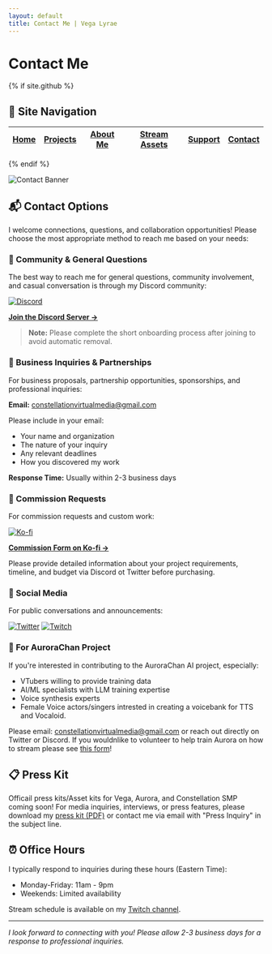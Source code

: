 ```yaml
---
layout: default
title: Contact Me | Vega Lyrae
---
```


# Contact Me

{% if site.github %} <!-- Exclude this section from the GitHub Pages site -->
## 📑 Site Navigation

| [Home](README.md) | [Projects](projects.md) | [About Me](about.md) | [Stream Assets](stream-assets.md) | [Support](support.md) | [Contact](contact.md) |
|-------------------|-------------------------|----------------------|----------------------------------|------------------------|------------------------|

{% endif %}

![Contact Banner](https://via.placeholder.com/800x400?text=Contact+Me)

## 📬 Contact Options

I welcome connections, questions, and collaboration opportunities! Please choose the most appropriate method to reach me based on your needs:

### 🤝 Community & General Questions

The best way to reach me for general questions, community involvement, and casual conversation is through my Discord community:

[![Discord](https://img.shields.io/badge/Discord-5865F2?style=for-the-badge&logo=discord&logoColor=white)](https://discord.gg/UPQgsszwZA)

**[Join the Discord Server →](https://discord.gg/UPQgsszwZA)**

> **Note:** Please complete the short onboarding process after joining to avoid automatic removal.

### 💼 Business Inquiries & Partnerships

For business proposals, partnership opportunities, sponsorships, and professional inquiries:

**Email:** constellationvirtualmedia@gmail.com

Please include in your email:
- Your name and organization
- The nature of your inquiry
- Any relevant deadlines
- How you discovered my work

**Response Time:** Usually within 2-3 business days

### 🎨 Commission Requests

For commission requests and custom work:

[![Ko-fi](https://img.shields.io/badge/Ko--fi-F16061?style=for-the-badge&logo=ko-fi&logoColor=white)](https://ko-fi.com/vegalyrae)

**[Commission Form on Ko-fi →](https://ko-fi.com/vegalyrae)**

Please provide detailed information about your project requirements, timeline, and budget via Discord ot Twitter before purchasing.

### 📱 Social Media

For public conversations and announcements:

[![Twitter](https://img.shields.io/badge/Twitter-1DA1F2?style=for-the-badge&logo=twitter&logoColor=white)](https://x.com/VegaLyraeVT)
[![Twitch](https://img.shields.io/badge/Twitch-9146FF?style=for-the-badge&logo=twitch&logoColor=white)](https://twitch.tv/vegalyraebard)

### 🤖 For AuroraChan Project

If you're interested in contributing to the AuroraChan AI project, especially:
- VTubers willing to provide training data
- AI/ML specialists with LLM training expertise
- Voice synthesis experts
- Female Voice actors/singers intrested in creating a voicebank for TTS and Vocaloid.

Please email: constellationvirtualmedia@gmail.com or reach out directly on Twitter or Discord.
If you wouldnlike to volunteer to help train Aurora on how to stream please see [this form](https://docs.google.com/forms/d/1wk8xr39PAWbq1H_wXJwZhetltHBV6Uys6AlFa97b1tA)!

## 📋 Press Kit

Officail press kits/Asset kits for Vega, Aurora, and Constellation SMP coming soon!
For media inquiries, interviews, or press features, please download my [press kit (PDF)]() or contact me via email with "Press Inquiry" in the subject line.

## ⏰ Office Hours

I typically respond to inquiries during these hours (Eastern Time):
- Monday-Friday: 11am - 9pm
- Weekends: Limited availability

Stream schedule is available on my [Twitch channel](https://twitch.tv/vegalyraebard).

---

*I look forward to connecting with you! Please allow 2-3 business days for a response to professional inquiries.*
